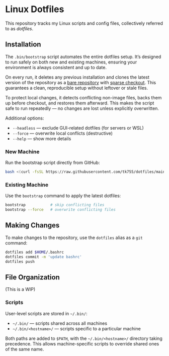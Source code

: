 # Linux Dotfiles

This repository tracks my Linux scripts and config files, collectively referred to as *dotfiles*.

## Installation

The `.bin/bootstrap` script automates the entire dotfiles setup. It’s designed to run safely on both new and existing machines, ensuring your environment is always consistent and up to date.

On every run, it deletes any previous installation and clones the latest version of the repository as a [bare repository](https://www.atlassian.com/git/tutorials/dotfiles) with [sparse checkout](https://git-scm.com/docs/git-sparse-checkout). This guarantees a clean, reproducible setup without leftover or stale files.

To protect local changes, it detects conflicting non-image files, backs them up before checkout, and restores them afterward. This makes the script safe to run repeatedly — no changes are lost unless explicitly overwritten.

Additional options:
- `--headless` —  exclude GUI-related dotfiles (for servers or WSL)
- `--force` — overwrite local conflicts (destructive)
- `--help` — show more details

### New Machine

Run the bootstrap script directly from GitHub:

```bash
bash <(curl -fsSL https://raw.githubusercontent.com/tk755/dotfiles/main/.bin/bootstrap)
```

### Existing Machine

Use the `bootstrap` command to apply the latest dotfiles:

```bash
bootstrap           # skip conflicting files
bootstrap --force   # overwrite conflicting files
```

## Making Changes

To make changes to the repository, use the `dotfiles` alias as a `git` command:

```bash
dotfiles add $HOME/.bashrc
dotfiles commit -m 'update bashrc'
dotfiles push
```

## File Organization

(This is a WIP)

### Scripts

User-level scripts are stored in `~/.bin/`:
- `~/.bin/` — scripts shared across all machines
- `~/.bin/<hostname>/` — scripts specific to a particular machine

Both paths are added to `$PATH`, with the `~/.bin/<hostname>/` directory taking precedence. This allows machine-specific scripts to override shared ones of the same name.
